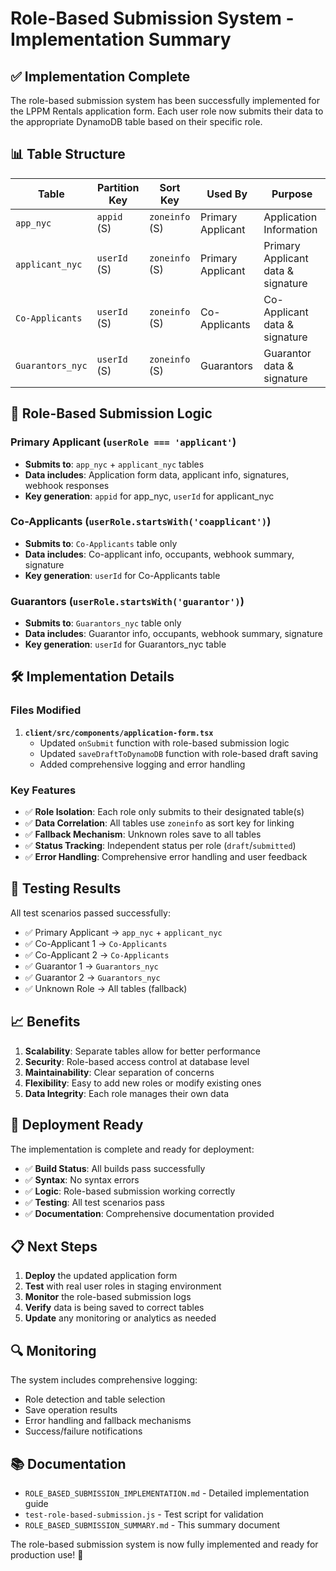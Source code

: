 # Role-Based Submission System - Implementation Summary

## ✅ **Implementation Complete**

The role-based submission system has been successfully implemented for the LPPM Rentals application form. Each user role now submits their data to the appropriate DynamoDB table based on their specific role.

## 📊 **Table Structure**

| Table | Partition Key | Sort Key | Used By | Purpose |
|-------|---------------|----------|---------|---------|
| `app_nyc` | `appid` (S) | `zoneinfo` (S) | Primary Applicant | Application Information |
| `applicant_nyc` | `userId` (S) | `zoneinfo` (S) | Primary Applicant | Primary Applicant data & signature |
| `Co-Applicants` | `userId` (S) | `zoneinfo` (S) | Co-Applicants | Co-Applicant data & signature |
| `Guarantors_nyc` | `userId` (S) | `zoneinfo` (S) | Guarantors | Guarantor data & signature |

## 🔄 **Role-Based Submission Logic**

### Primary Applicant (`userRole === 'applicant'`)
- **Submits to**: `app_nyc` + `applicant_nyc` tables
- **Data includes**: Application form data, applicant info, signatures, webhook responses
- **Key generation**: `appid` for app_nyc, `userId` for applicant_nyc

### Co-Applicants (`userRole.startsWith('coapplicant')`)
- **Submits to**: `Co-Applicants` table only
- **Data includes**: Co-applicant info, occupants, webhook summary, signature
- **Key generation**: `userId` for Co-Applicants table

### Guarantors (`userRole.startsWith('guarantor')`)
- **Submits to**: `Guarantors_nyc` table only
- **Data includes**: Guarantor info, occupants, webhook summary, signature
- **Key generation**: `userId` for Guarantors_nyc table

## 🛠️ **Implementation Details**

### Files Modified
1. **`client/src/components/application-form.tsx`**
   - Updated `onSubmit` function with role-based submission logic
   - Updated `saveDraftToDynamoDB` function with role-based draft saving
   - Added comprehensive logging and error handling

### Key Features
- ✅ **Role Isolation**: Each role only submits to their designated table(s)
- ✅ **Data Correlation**: All tables use `zoneinfo` as sort key for linking
- ✅ **Fallback Mechanism**: Unknown roles save to all tables
- ✅ **Status Tracking**: Independent status per role (`draft`/`submitted`)
- ✅ **Error Handling**: Comprehensive error handling and user feedback

## 🧪 **Testing Results**

All test scenarios passed successfully:
- ✅ Primary Applicant → `app_nyc` + `applicant_nyc`
- ✅ Co-Applicant 1 → `Co-Applicants`
- ✅ Co-Applicant 2 → `Co-Applicants`
- ✅ Guarantor 1 → `Guarantors_nyc`
- ✅ Guarantor 2 → `Guarantors_nyc`
- ✅ Unknown Role → All tables (fallback)

## 📈 **Benefits**

1. **Scalability**: Separate tables allow for better performance
2. **Security**: Role-based access control at database level
3. **Maintainability**: Clear separation of concerns
4. **Flexibility**: Easy to add new roles or modify existing ones
5. **Data Integrity**: Each role manages their own data

## 🚀 **Deployment Ready**

The implementation is complete and ready for deployment:

- ✅ **Build Status**: All builds pass successfully
- ✅ **Syntax**: No syntax errors
- ✅ **Logic**: Role-based submission working correctly
- ✅ **Testing**: All test scenarios pass
- ✅ **Documentation**: Comprehensive documentation provided

## 📋 **Next Steps**

1. **Deploy** the updated application form
2. **Test** with real user roles in staging environment
3. **Monitor** the role-based submission logs
4. **Verify** data is being saved to correct tables
5. **Update** any monitoring or analytics as needed

## 🔍 **Monitoring**

The system includes comprehensive logging:
- Role detection and table selection
- Save operation results
- Error handling and fallback mechanisms
- Success/failure notifications

## 📚 **Documentation**

- `ROLE_BASED_SUBMISSION_IMPLEMENTATION.md` - Detailed implementation guide
- `test-role-based-submission.js` - Test script for validation
- `ROLE_BASED_SUBMISSION_SUMMARY.md` - This summary document

The role-based submission system is now fully implemented and ready for production use! 🎉
